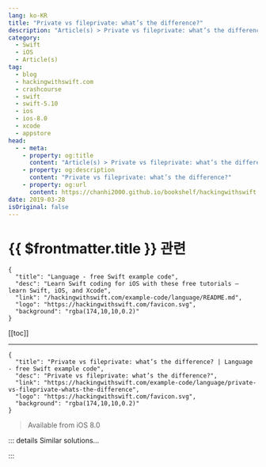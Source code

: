 ```yaml
---
lang: ko-KR
title: "Private vs fileprivate: what’s the difference?"
description: "Article(s) > Private vs fileprivate: what’s the difference?"
category:
  - Swift
  - iOS
  - Article(s)
tag: 
  - blog
  - hackingwithswift.com
  - crashcourse
  - swift
  - swift-5.10
  - ios
  - ios-8.0
  - xcode
  - appstore
head:
  - - meta:
    - property: og:title
      content: "Article(s) > Private vs fileprivate: what’s the difference?"
    - property: og:description
      content: "Private vs fileprivate: what’s the difference?"
    - property: og:url
      content: https://chanhi2000.github.io/bookshelf/hackingwithswift.com/example-code/language/private-vs-fileprivate-whats-the-difference.html
date: 2019-03-28
isOriginal: false
---
```


# {{ $frontmatter.title }} 관련

```component VPCard
{
  "title": "Language - free Swift example code",
  "desc": "Learn Swift coding for iOS with these free tutorials – learn Swift, iOS, and Xcode",
  "link": "/hackingwithswift.com/example-code/language/README.md",
  "logo": "https://hackingwithswift.com/favicon.svg",
  "background": "rgba(174,10,10,0.2)"
}
```

[[toc]]

---

```component VPCard
{
  "title": "Private vs fileprivate: what’s the difference? | Language - free Swift example code",
  "desc": "Private vs fileprivate: what’s the difference?",
  "link": "https://hackingwithswift.com/example-code/language/private-vs-fileprivate-whats-the-difference",
  "logo": "https://hackingwithswift.com/favicon.svg",
  "background": "rgba(174,10,10,0.2)"
}
```

> Available from iOS 8.0

<!-- TODO: 작성 -->

<!-- 
These two forms of access control are similar, but there are two differences.

If you mark something `fileprivate` it can be read anywhere in the same file it was declared – even outside the type. On the other hand, a `private` property can only be read inside the type that declared it, or inside extensions to that type that were created in the same file.

In practice you’re likely to see `private` used significantly more than `fileprivate`.

-->

::: details Similar solutions…

<!--
/quick-start/swiftui/how-to-mark-content-as-private-using-privacysensitive">How to mark content as private using privacySensitive() 
/quick-start/concurrency/whats-the-difference-between-a-task-and-a-detached-task">What’s the difference between a task and a detached task? 
/quick-start/swiftui/whats-the-difference-between-observedobject-state-and-environmentobject">What’s the difference between @ObservedObject, @State, and @EnvironmentObject? 
/example-code/language/how-to-find-the-difference-between-two-arrays">How to find the difference between two arrays 
/example-code/language/optional-vs-implicitly-unwrapped-optional-whats-the-difference">Optional vs implicitly unwrapped optional: what’s the difference?</a>
-->

:::

